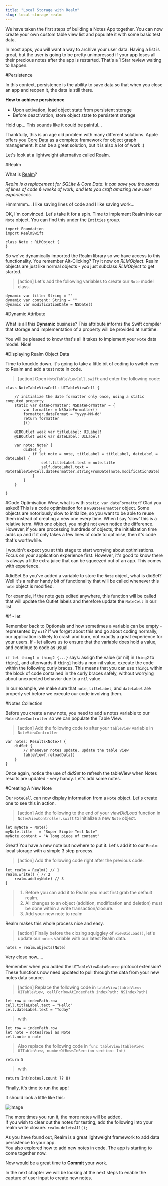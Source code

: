 ```yaml
---
title: "Local Storage with Realm"
slug: local-storage-realm
---     
```


We have taken the first steps of building a Notes App together. You can now create your own custom table view list and populate it with some basic test data.

In most apps, you will want a way to archive your user data. Having a list is great, but the user is going to be pretty unimpressed if your app loses all
their precious notes after the app is restarted.  That's a 1 Star review waiting to happen.

#Persistence

In this context, persistence is the ability to save data so that when you close an app and reopen it, the data is still there.

**How to achieve persistence**

- Upon activation, load object state from persistent storage
- Before deactivation, store object state to persistent storage

Hold up... This sounds like it could be painful...  

Thankfully, this is an age old problem with many different solutions. Apple offers you [Core Data](https://developer.apple.com/library/ios/documentation/Cocoa/Conceptual/CoreData/Articles/cdTechnologyOverview.html) as a complete framework for object graph management.
It can be a great solution, but it is also a lot of work :)

Let's look at a lightweight alternative called Realm. 

#Realm

What is [Realm](https://realm.io/)?

*Realm is a replacement for SQLite & Core Data. It can save you thousands of lines of code & weeks of work, and lets you craft amazing new user experiences.*

Hmmmmm... I like saving lines of code and I like saving work...

OK, I'm convinced. Let's take it for a spin. Time to implement Realm into our `Note` object. You can find this under the `Entities` group.

    import Foundation
    import RealmSwift

    class Note : RLMObject { 
    }

So we've dynamically imported the Realm library so we have access to this functionality.  You remember Alt-Clicking? Try it now on *RLMObject*.
Realm objects are just like normal objects - you just subclass *RLMObject* to get started.

> [action]
> Let's add the following variables to create our `Note` model class.
>
    dynamic var title: String = ""
    dynamic var content: String = ""
    dynamic var modificationDate = NSDate()
>

#Dynamic Attribute

What is all this **Dynamic** business?
This attribute informs the Swift compiler that storage and implementation of a property will be provided at runtime.

You will be pleased to know that's all it takes to implement your `Note` data model. Nice!

#Displaying Realm Object Data

Time to knuckle down. It's going to take a little bit of coding to switch over to Realm and add a test note in code.

> [action]
> Open `NoteTableViewCell.swift` and enter the following code:
>
    class NoteTableViewCell: UITableViewCell {
>    
        // initialize the date formatter only once, using a static computed property
        static var dateFormatter: NSDateFormatter = {
            var formatter = NSDateFormatter()
            formatter.dateFormat = "yyyy-MM-dd"
            return formatter
            }()
>        
        @IBOutlet weak var titleLabel: UILabel!
        @IBOutlet weak var dateLabel: UILabel!
>        
        var note: Note? {
            didSet {
                if let note = note, titleLabel = titleLabel, dateLabel = dateLabel {
                    self.titleLabel.text = note.title
                    self.dateLabel.text = NoteTableViewCell.dateFormatter.stringFromDate(note.modificationDate)
                }
            }
        }
>            
    }
>

#Code Optimisation
Wow, what is with `static var dateFormatter`? Glad you asked! This is a code optimisation for a `NSDateFormatter` object. Some objects are notoriously slow to initialize, so you want to be able to reuse them instead of creating a new one every time.
When I say 'slow' this is a relative term. With one object, you might not even notice the difference. However, if you are processing hundreds of objects, the initialization time adds up and if it only takes a few lines of code to optimise, then it's code that's worthwhile.

I wouldn't expect you at this stage to start worrying about optimisations. Focus on your application experience first.  However, it's good to know there is always a little extra juice 
that can be squeezed out of an app. This comes with experience.

#didSet
So you've added a variable to store the `Note` object, what is didSet? Well it's a rather handy bit of functionality that will be called whenever this `note` object is modified. 

For example, if the note gets edited anywhere, this function will be called that will update the Outlet labels and therefore update the `NoteCell` in our list.

#if - let

Remember back to Optionals and how sometimes a variable can be empty - represented by `nil`? If we forget about this and go about coding normally, our application is likely to crash and burn, not exactly a great experience for your users. If - let allows us to ensure that the variable does hold a value, and continue to code as usual.

`if let thing1 = thing2 {...}` says: assign the value (or nil) in `thing2` to `thing1`, and afterwards if `thing1` holds a non-nil value, execute the code within the following curly braces. This means that you can use `thing1` within the block of code contained in the curly braces safely, without worrying about unexpected behavior due to a `nil` value.

In our example, we make sure that `note`, `titleLabel`, and `dateLabel` are properly set before we execute our code involving them.

#Notes Collection

Before you create a new note, you need to add a notes variable to our `NotesViewController` so we can populate the Table View.

> [action]
> Add the following code to after your `tableView` variable in `NoteViewController`
>
    var notes: Results<Note>! {
        didSet {
            // Whenever notes update, update the table view
            tableView?.reloadData()
        }
    }
>

Once again, notice the use of *didSet* to refresh the tableView when Notes results are updated - very handy. Let's add some notes.

#Creating A New Note

Our `NoteCell` can now display information from a `Note` object. Let's create one to see this in action.  

> [action]
> Add the following to the end of your *viewDidLoad* function in `NotesViewController.swift` to initialize a new `Note` object.
>
    let myNote = Note()
    myNote.title   = "Super Simple Test Note"
    myNote.content = "A long piece of content"
>

Great! You have a new note but nowhere to put it. Let's add it to our `Realm` local storage with a simple 3 step process.

> [action]
> Add the following code right after the previous code.
>
    let realm = Realm() // 1
    realm.write() { // 2
        realm.add(myNote) // 3
    }
>
> 1. Before you can add it to Realm you must first grab the default realm.
> 2. All changes to an object (addition, modification and deletion) must be done within a write transaction/closure.
> 3. Add your new note to realm

Realm makes this whole process nice and easy.

> [action]
> Finally before the closing squiggley of `viewDidLoad()`, let's update our `notes` variable with our latest Realm data.
>
    notes = realm.objects(Note)
>

Very close now.....

Remember when you added the `UITableViewDataSource` protocol extension? These functions now need updated to pull through the data from your new notes data source.

> [action]
> Replace the following code in `tableView(tableView: UITableView, cellForRowAtIndexPath indexPath: NSIndexPath)`
>
    let row = indexPath.row
    cell.titleLabel.text = "Hello"
    cell.dateLabel.text = "Today"
>
> with
> 
    let row = indexPath.row
    let note = notes[row] as Note
    cell.note = note
>
> Also replace the following code in `func tableView(tableView: UITableView, numberOfRowsInSection section: Int)`
>
    return 5
>
> with
>
    return Int(notes?.count ?? 0)
>

Finally, it's time to run the app!

It should look a little like this:

![image](notes_app_realm.png)

The more times you run it, the more notes will be added.  
If you wish to clear out the notes for testing, add the following into your realm write closure. `realm.deleteAll();`

As you have found out, Realm is a great lightweight framework to add data persistence to your app.  
You also explored how to add new notes in code. The app is starting to come together now.

Now would be a great time to **Commit** your work.

In the next chapter we will be looking at the next steps to enable the capture of user input to create new notes.
